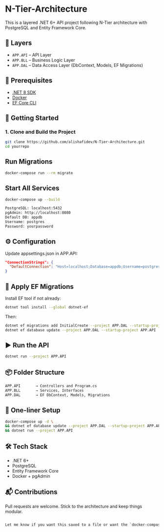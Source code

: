# N-Tier-Architecture
This is a layered .NET 6+ API project following N-Tier architecture with PostgreSQL and Entity Framework Core.

## 🧱 Layers

- `APP.API` – API Layer
- `APP.BLL` – Business Logic Layer
- `APP.DAL` – Data Access Layer (DbContext, Models, EF Migrations)

## 🐳 Prerequisites

- [.NET 8 SDK](https://dotnet.microsoft.com/)
- [Docker](https://www.docker.com/)
- [EF Core CLI](https://learn.microsoft.com/en-us/ef/core/cli/dotnet)

## 🚀 Getting Started

### 1. Clone and Build the Project

```bash
git clone https://github.com/alishafidev/N-Tier-Architecture.git
cd yourrepo
```

## Run Migrations

```bash
docker-compose run --rm migrate
```

## Start All Services

```bash
docker-compose up --build
```

```txt
PostgreSQL: localhost:5432
pgAdmin: http://localhost:8080
Default DB: appdb
Username: postgres
Password: yourpassword
```

## ⚙️ Configuration
Update appsettings.json in APP.API:

```json
"ConnectionStrings": {
  "DefaultConnection": "Host=localhost;Database=appdb;Username=postgres;Password=yourpassword"
}
```

## 🔧 Apply EF Migrations
Install EF tool if not already:

```bash
dotnet tool install --global dotnet-ef
```

Then:

```bash
dotnet ef migrations add InitialCreate --project APP.DAL --startup-project APP.API
dotnet ef database update --project APP.DAL --startup-project APP.API
```

## ▶️ Run the API

```bash
dotnet run --project APP.API
```

## 📦 Folder Structure

```txt
APP.API       → Controllers and Program.cs
APP.BLL       → Services, Interfaces
APP.DAL       → EF DbContext, Models, Migrations
```

## 🚀 One-liner Setup
```bash
docker-compose up -d \
&& dotnet ef database update --project APP.DAL --startup-project APP.API \
&& dotnet run --project APP.API
```

## 🛠 Tech Stack

- .NET 6+
- PostgreSQL
- Entity Framework Core
- Docker + pgAdmin

## 📬 Contributions

Pull requests are welcome. Stick to the architecture and keep things modular.

```css

Let me know if you want this saved to a file or want the `docker-compose.yml` content added too.

```